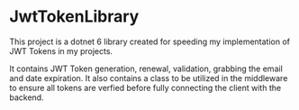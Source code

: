 # JwtTokenLibrary

This project is a dotnet 6 library created for speeding my implementation of JWT Tokens in my projects. 

It contains JWT Token generation, renewal, validation, grabbing the email and date expiration. It also contains a class to be utilized in the middleware to ensure all tokens are verfied before fully connecting the client with the backend.
